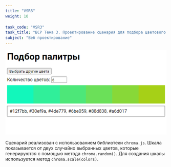 ```yaml
---
title: "VSR3"
weight: 10

task_code: "VSR3"
task_title: "ВСР Тема 3. Проектирование сценария для подбора цветового оформления веб-документа"
subject: "Веб проектирование"
---
```


![Подбор палитры](/web/webp/vsr/images/task-3.png)

Сценарий реализован с использованием библиотеки `chroma.js`.
Шкала показывается от двух случайно выбранных цветов, которые генерируются с помощью метода `chroma.random()`. Для создания шкалы используется метод `chroma.scale(colors)`.